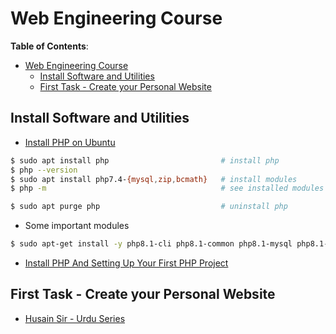 # Web Engineering Course


**Table of Contents**:

- [Web Engineering Course](#web-engineering-course)
  - [Install Software and Utilities](#install-software-and-utilities)
  - [First Task - Create your Personal Website](#first-task---create-your-personal-website)


## Install Software and Utilities  

- [Install PHP on Ubuntu](https://phoenixnap.com/kb/install-php-on-ubuntu)

```bash
$ sudo apt install php                         # install php
$ php --version
$ sudo apt install php7.4-{mysql,zip,bcmath}   # install modules
$ php -m                                       # see installed modules

$ sudo apt purge php                           # uninstall php
```

- Some important modules

```bash
$ sudo apt-get install -y php8.1-cli php8.1-common php8.1-mysql php8.1-zip php8.1-gd php8.1-mbstring php8.1-curl php8.1-xml php8.1-bcmath
```

- [Install PHP And Setting Up Your First PHP Project](https://www.digitalocean.com/community/tutorials/how-to-install-php-8-1-and-set-up-a-local-development-environment-on-ubuntu-22-04)

## First Task - Create your Personal Website

- [Husain Sir - Urdu Series](https://www.youtube.com/@HusainSir/playlists)

